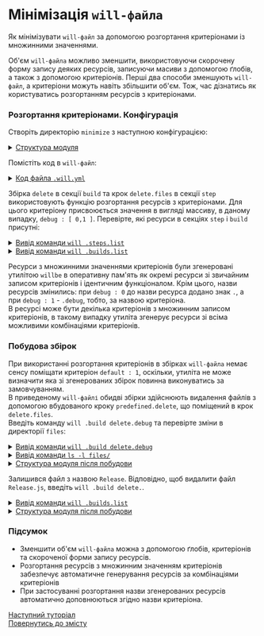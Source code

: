 # Мінімізація `will-файлa`

Як мінімізувати <code>will-файл</code> за допомогою розгортання критеріонами із множинними значеннями.

Об'єм `will-файла` можливо зменшити, використовуючи скорочену форму запису деяких ресурсів, записуючи масиви з допомогою ґлобів, а також з допомогою критеріонів. Перші два способи зменшують `will-файл`, а критеріони можуть навіть збільшити об'єм. Тож, час дізнатись як користуватись розгортанням ресурсів з критеріонами.   

### Розгортання критеріонами. Конфігурація
Створіть директорію `minimize` з наступною конфігурацією:  

<details>
  <summary><u>Структура модуля</u></summary>

```
minimize
    ├── files
    │     ├── Debug.txt
    │     └── Release.js
    └── .will.yml

```

</details>

Помістіть код в `will-файл`:

<details>
  <summary><u>Код файла <code>.will.yml</code></u></summary>

```yaml
about :

  name : willFileMinimizing
  description : "To minimize will-file by short write form of criterions"
  version : 0.0.1

path :

  in : '.'
  out : 'out'
  fileToDelete.debug :
    criterion :
      debug : 1
    path : './files/Debug*'
  fileToDelete.release :
    criterion :
      debug : 0
    path : './files/Release*'

step  :

  delete.files :
    inherit : predefined.delete
    filePath : path::fileToDelete.*=1
    criterion :
      debug : [ 0,1 ]

build :

  delete :
    criterion :
      debug : [ 0,1 ]
    steps :
      - delete.*=1

```

</details>

Збірка `delete` в секції `build` та крок `delete.files` в секції `step` використовують функцію розгортання ресурсів з критеріонами. Для цього критеріону присвоюється значення в вигляді массиву, в даному випадку, `debug : [ 0,1 ]`.
Перевірте, які ресурси в секціях `step` i `build` присутні:

<details>
  <summary><u>Вивід команди <code>will .steps.list</code></u></summary>

```
[user@user ~]$ will .steps.list
...
step::delete.files.
  criterion :
    debug : 0
  opts :
    filePath : path::fileToDelete.*=1
  inherit :
    predefined.delete

step::delete.files.debug
  criterion :
    debug : 1
  opts :
    filePath : path::fileToDelete.*=1
  inherit :
    predefined.delete

```

</details>
<details>
  <summary><u>Вивід команди <code>will .builds.list</code></u></summary>

```
[user@user ~]$ will .builds.list
...
build::delete.
  criterion :
    debug : 0
  steps :
    delete.*=1

build::delete.debug
  criterion :
    debug : 1
  steps :
    delete.*=1

```

</details>

Ресурси з множинними значеннями критеріонів були згенеровані утилітою `willbe` в оперативну пам'ять як окремі ресурси зі звичайним записом критеріонів і ідентичним функціоналом. Крім цього, назви ресурсів змінились: при `debug : 0` до назви ресурса додано знак `.`, a при `debug : 1` - `.debug`, тобто, за назвою критеріона.  
В ресурсі може бути декілька критеріонів з множинним записом критеріонів, в такому випадку утиліта згенерує ресурси зі всіма можливими комбінаціями критеріонів.  

### Побудова збірок
При використанні розгортання критеріонів в збірках `will-файла` немає сенсу поміщати критеріон `default : 1`, оскільки, утиліта не може визначити яка зі згенерованих збірок повинна виконуватись за замовчуванням.  
В приведеному `will-файлі` обидві збірки здійснюють видалення файлів з допомогою вбудованого кроку `predefined.delete`, що поміщений в крок `delete.files`.    
Введіть команду `will .build delete.debug` та перевірте зміни в директорії `files`:

<details>
  <summary><u>Вивід команди <code>will .build delete.debug</code></u></summary>

```
[user@user ~]$ will .build delete.debug
...
  Building module::willFileMinimizing / build::delete.debug
   - filesDelete 1 files at /path_to_file/files in 0.028s
  Built module::willFileMinimizing / build::delete.debug in 0.029s

```

</details>
<details>
  <summary><u>Вивід команди <code>ls -l files/</code></u></summary>

```
[user@user ~]$ ls -l files/
-rw-r--r-- 1 user user 301 Mar 17 08:33 Release

```

</details>
<details>
  <summary><u>Структура модуля після побудови</u></summary>

```
minimize
    ├── files
    │     └── Release.js
    └── .will.yml

```

</details>

Залишився файл з назвою `Release`. Відповідно, щоб видалити файл `Release.js`, введіть `will .build delete.`.  

<details>
  <summary><u>Вивід команди <code>will .builds.list</code></u></summary>

```
[user@user ~]$ will .build delete.
...
  Building module::willFileMinimizing / build::delete.
   - filesDelete 1 files at /path_to_file/files in 0.028s
  Built module::willFileMinimizing / build::delete. in 0.030s

```

</details>
<details>
  <summary><u>Структура модуля після побудови</u></summary>

```
minimize
    ├── files
    └── .will.yml

```

</details>

### Підсумок
- Зменшити об'єм `will-файла` можна з допомогою ґлобів, критеріонів та скороченої форми запису ресурсів.
- Розгортання ресурсів з множинним значенням критеріонів забезпечує автоматичне генерування ресурсів за комбінаціями критеріонів
- При застосуванні розгортання назви згенерованих ресурсів автоматично доповнюються згідно назви критеріона.

[Наступний туторіал](SplitWillFile.md)  
[Повернутись до змісту](../README.md#tutorials)
